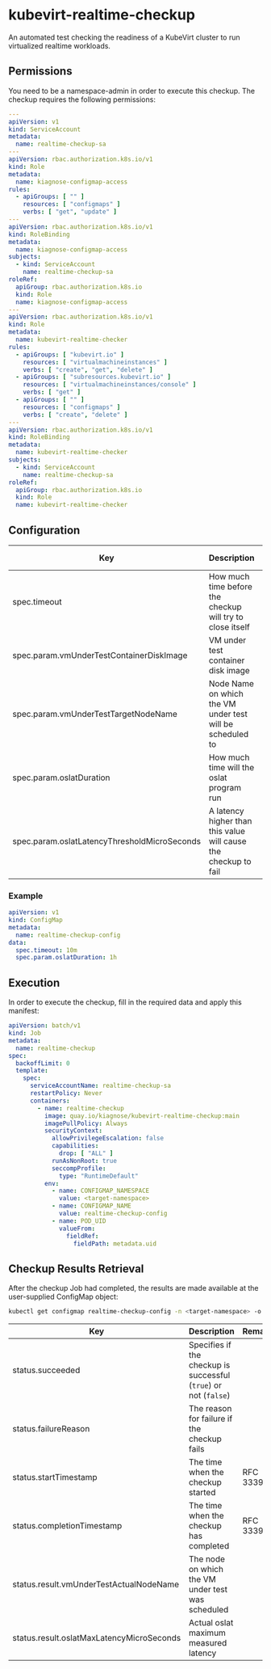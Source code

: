 # kubevirt-realtime-checkup

An automated test checking the readiness of a KubeVirt cluster to run virtualized realtime workloads.

## Permissions

You need to be a namespace-admin in order to execute this checkup.
The checkup requires the following permissions:

```yaml
---
apiVersion: v1
kind: ServiceAccount
metadata:
  name: realtime-checkup-sa
---
apiVersion: rbac.authorization.k8s.io/v1
kind: Role
metadata:
  name: kiagnose-configmap-access
rules:
  - apiGroups: [ "" ]
    resources: [ "configmaps" ]
    verbs: [ "get", "update" ]
---
apiVersion: rbac.authorization.k8s.io/v1
kind: RoleBinding
metadata:
  name: kiagnose-configmap-access
subjects:
  - kind: ServiceAccount
    name: realtime-checkup-sa
roleRef:
  apiGroup: rbac.authorization.k8s.io
  kind: Role
  name: kiagnose-configmap-access
---
apiVersion: rbac.authorization.k8s.io/v1
kind: Role
metadata:
  name: kubevirt-realtime-checker
rules:
  - apiGroups: [ "kubevirt.io" ]
    resources: [ "virtualmachineinstances" ]
    verbs: [ "create", "get", "delete" ]
  - apiGroups: [ "subresources.kubevirt.io" ]
    resources: [ "virtualmachineinstances/console" ]
    verbs: [ "get" ]
  - apiGroups: [ "" ]
    resources: [ "configmaps" ]
    verbs: [ "create", "delete" ]
---
apiVersion: rbac.authorization.k8s.io/v1
kind: RoleBinding
metadata:
  name: kubevirt-realtime-checker
subjects:
  - kind: ServiceAccount
    name: realtime-checkup-sa
roleRef:
  apiGroup: rbac.authorization.k8s.io
  kind: Role
  name: kubevirt-realtime-checker
```

## Configuration

| Key                                          | Description                                                     | Is Mandatory | Remarks                                                          |
|----------------------------------------------|-----------------------------------------------------------------|--------------|------------------------------------------------------------------|
| spec.timeout                                 | How much time before the checkup will try to close itself       | True         |                                                                  |
| spec.param.vmUnderTestContainerDiskImage     | VM under test container disk image                              | False        | Defaults to `quay.io/kiagnose/kubevirt-realtime-checkup-vm:main` |
| spec.param.vmUnderTestTargetNodeName         | Node Name on which the VM under test will be scheduled to       | False        | Assumed to be configured to nodes that allow realtime traffic    |
| spec.param.oslatDuration                     | How much time will the oslat program run                        | False        | Defaults to TBD                                                  |
| spec.param.oslatLatencyThresholdMicroSeconds | A latency higher than this value will cause the checkup to fail | False        | Defaults to TBD                                                  |

### Example

```yaml
apiVersion: v1
kind: ConfigMap
metadata:
  name: realtime-checkup-config
data:
  spec.timeout: 10m
  spec.param.oslatDuration: 1h
```

## Execution

In order to execute the checkup, fill in the required data and apply this manifest:

```yaml
apiVersion: batch/v1
kind: Job
metadata:
  name: realtime-checkup
spec:
  backoffLimit: 0
  template:
    spec:
      serviceAccountName: realtime-checkup-sa
      restartPolicy: Never
      containers:
        - name: realtime-checkup
          image: quay.io/kiagnose/kubevirt-realtime-checkup:main
          imagePullPolicy: Always
          securityContext:
            allowPrivilegeEscalation: false
            capabilities:
              drop: [ "ALL" ]
            runAsNonRoot: true
            seccompProfile:
              type: "RuntimeDefault"
          env:
            - name: CONFIGMAP_NAMESPACE
              value: <target-namespace>
            - name: CONFIGMAP_NAME
              value: realtime-checkup-config
            - name: POD_UID
              valueFrom:
                fieldRef:
                  fieldPath: metadata.uid
```

## Checkup Results Retrieval

After the checkup Job had completed, the results are made available at the user-supplied ConfigMap object:

```bash
kubectl get configmap realtime-checkup-config -n <target-namespace> -o yaml
```

| Key                                       | Description                                                      | Remarks  |
|-------------------------------------------|------------------------------------------------------------------|----------|
| status.succeeded                          | Specifies if the checkup is successful (`true`) or not (`false`) |          |
| status.failureReason                      | The reason for failure if the checkup fails                      |          |
| status.startTimestamp                     | The time when the checkup started                                | RFC 3339 |
| status.completionTimestamp                | The time when the checkup has completed                          | RFC 3339 |
| status.result.vmUnderTestActualNodeName   | The node on which the VM under test was scheduled                |          |
| status.result.oslatMaxLatencyMicroSeconds | Actual oslat maximum measured latency                            |          |
